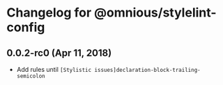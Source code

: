 # Changelog for @omnious/stylelint-config

## 0.0.2-rc0 (Apr 11, 2018)

* Add rules until `[Stylistic issues]declaration-block-trailing-semicolon`
